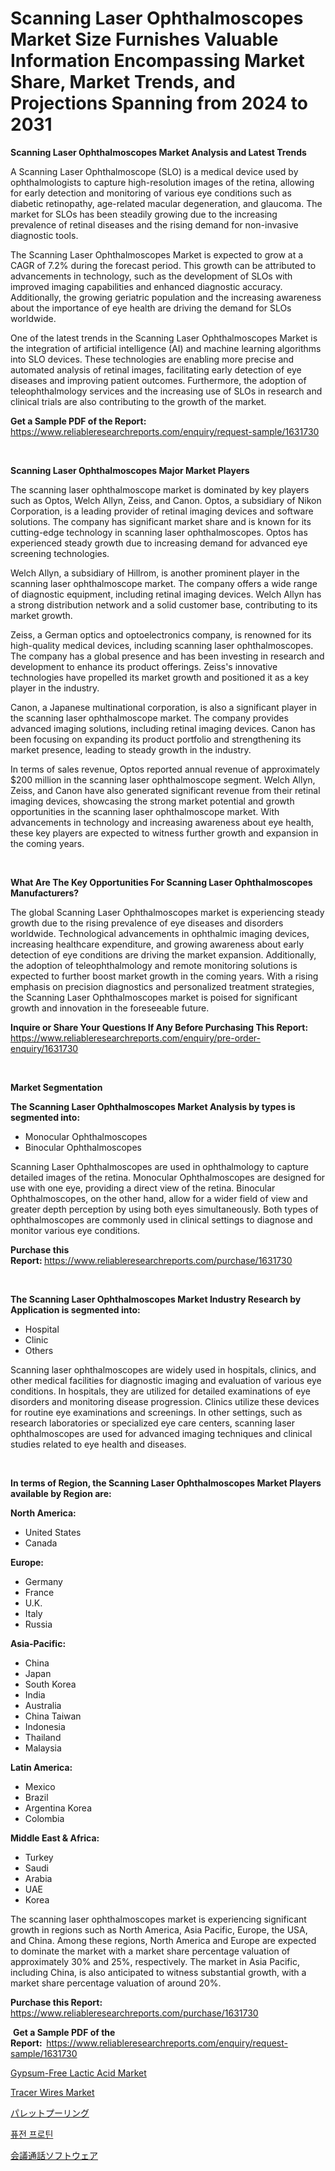 <p><h1>Scanning Laser Ophthalmoscopes Market Size Furnishes Valuable Information Encompassing Market Share, Market Trends, and Projections Spanning from 2024 to 2031</h1></p><p><strong>Scanning Laser Ophthalmoscopes Market Analysis and Latest Trends</strong></p>
<p><p>A Scanning Laser Ophthalmoscope (SLO) is a medical device used by ophthalmologists to capture high-resolution images of the retina, allowing for early detection and monitoring of various eye conditions such as diabetic retinopathy, age-related macular degeneration, and glaucoma. The market for SLOs has been steadily growing due to the increasing prevalence of retinal diseases and the rising demand for non-invasive diagnostic tools.</p><p>The Scanning Laser Ophthalmoscopes Market is expected to grow at a CAGR of 7.2% during the forecast period. This growth can be attributed to advancements in technology, such as the development of SLOs with improved imaging capabilities and enhanced diagnostic accuracy. Additionally, the growing geriatric population and the increasing awareness about the importance of eye health are driving the demand for SLOs worldwide.</p><p>One of the latest trends in the Scanning Laser Ophthalmoscopes Market is the integration of artificial intelligence (AI) and machine learning algorithms into SLO devices. These technologies are enabling more precise and automated analysis of retinal images, facilitating early detection of eye diseases and improving patient outcomes. Furthermore, the adoption of teleophthalmology services and the increasing use of SLOs in research and clinical trials are also contributing to the growth of the market.</p></p>
<p><strong>Get a Sample PDF of the Report:&nbsp;</strong> <a href="https://www.reliableresearchreports.com/enquiry/request-sample/1631730">https://www.reliableresearchreports.com/enquiry/request-sample/1631730</a></p>
<p>&nbsp;</p>
<p><strong>Scanning Laser Ophthalmoscopes Major Market Players</strong></p>
<p><p>The scanning laser ophthalmoscope market is dominated by key players such as Optos, Welch Allyn, Zeiss, and Canon. Optos, a subsidiary of Nikon Corporation, is a leading provider of retinal imaging devices and software solutions. The company has significant market share and is known for its cutting-edge technology in scanning laser ophthalmoscopes. Optos has experienced steady growth due to increasing demand for advanced eye screening technologies.</p><p>Welch Allyn, a subsidiary of Hillrom, is another prominent player in the scanning laser ophthalmoscope market. The company offers a wide range of diagnostic equipment, including retinal imaging devices. Welch Allyn has a strong distribution network and a solid customer base, contributing to its market growth.</p><p>Zeiss, a German optics and optoelectronics company, is renowned for its high-quality medical devices, including scanning laser ophthalmoscopes. The company has a global presence and has been investing in research and development to enhance its product offerings. Zeiss's innovative technologies have propelled its market growth and positioned it as a key player in the industry.</p><p>Canon, a Japanese multinational corporation, is also a significant player in the scanning laser ophthalmoscope market. The company provides advanced imaging solutions, including retinal imaging devices. Canon has been focusing on expanding its product portfolio and strengthening its market presence, leading to steady growth in the industry.</p><p>In terms of sales revenue, Optos reported annual revenue of approximately $200 million in the scanning laser ophthalmoscope segment. Welch Allyn, Zeiss, and Canon have also generated significant revenue from their retinal imaging devices, showcasing the strong market potential and growth opportunities in the scanning laser ophthalmoscope market. With advancements in technology and increasing awareness about eye health, these key players are expected to witness further growth and expansion in the coming years.</p></p>
<p>&nbsp;</p>
<p><strong>What Are The Key Opportunities For Scanning Laser Ophthalmoscopes Manufacturers?</strong></p>
<p><p>The global Scanning Laser Ophthalmoscopes market is experiencing steady growth due to the rising prevalence of eye diseases and disorders worldwide. Technological advancements in ophthalmic imaging devices, increasing healthcare expenditure, and growing awareness about early detection of eye conditions are driving the market expansion. Additionally, the adoption of teleophthalmology and remote monitoring solutions is expected to further boost market growth in the coming years. With a rising emphasis on precision diagnostics and personalized treatment strategies, the Scanning Laser Ophthalmoscopes market is poised for significant growth and innovation in the foreseeable future.</p></p>
<p><strong>Inquire or Share Your Questions If Any Before Purchasing This Report:</strong> <a href="https://www.reliableresearchreports.com/enquiry/pre-order-enquiry/1631730">https://www.reliableresearchreports.com/enquiry/pre-order-enquiry/1631730</a></p>
<p>&nbsp;</p>
<p><strong>Market Segmentation</strong></p>
<p><strong>The Scanning Laser Ophthalmoscopes Market Analysis by types is segmented into:</strong></p>
<p><ul><li>Monocular Ophthalmoscopes</li><li>Binocular Ophthalmoscopes</li></ul></p>
<p><p>Scanning Laser Ophthalmoscopes are used in ophthalmology to capture detailed images of the retina. Monocular Ophthalmoscopes are designed for use with one eye, providing a direct view of the retina. Binocular Ophthalmoscopes, on the other hand, allow for a wider field of view and greater depth perception by using both eyes simultaneously. Both types of ophthalmoscopes are commonly used in clinical settings to diagnose and monitor various eye conditions.</p></p>
<p><strong>Purchase this Report:&nbsp;</strong><a href="https://www.reliableresearchreports.com/purchase/1631730">https://www.reliableresearchreports.com/purchase/1631730</a></p>
<p>&nbsp;</p>
<p><strong>The Scanning Laser Ophthalmoscopes Market Industry Research by Application is segmented into:</strong></p>
<p><ul><li>Hospital</li><li>Clinic</li><li>Others</li></ul></p>
<p><p>Scanning laser ophthalmoscopes are widely used in hospitals, clinics, and other medical facilities for diagnostic imaging and evaluation of various eye conditions. In hospitals, they are utilized for detailed examinations of eye disorders and monitoring disease progression. Clinics utilize these devices for routine eye examinations and screenings. In other settings, such as research laboratories or specialized eye care centers, scanning laser ophthalmoscopes are used for advanced imaging techniques and clinical studies related to eye health and diseases.</p></p>
<p>&nbsp;</p>
<p><strong>In terms of Region, the Scanning Laser Ophthalmoscopes Market Players available by Region are:</strong></p>
<p>
    <p> <strong> North America: </strong>
        <ul>
            <li>United States</li>
            <li>Canada</li>
        </ul>
        </p> 
    <p> <strong> Europe: </strong>
        <ul>
            <li>Germany</li>
            <li>France</li>
            <li>U.K.</li>
            <li>Italy</li>
            <li>Russia</li>
        </ul>
        </p> 
    <p> <strong> Asia-Pacific: </strong>
        <ul>
            <li>China</li>
            <li>Japan</li>
            <li>South Korea</li>
            <li>India</li>
            <li>Australia</li>
            <li>China Taiwan</li>
            <li>Indonesia</li>
            <li>Thailand</li>
            <li>Malaysia</li>
        </ul>
        </p> 
    <p> <strong> Latin America: </strong>
        <ul>
            <li>Mexico</li>
            <li>Brazil</li>
            <li>Argentina Korea</li>
            <li>Colombia</li>
        </ul>
        </p> 
    <p> <strong> Middle East & Africa: </strong>
        <ul>
            <li>Turkey</li>
            <li>Saudi</li>
            <li>Arabia</li>
            <li>UAE</li>
            <li>Korea</li>
        </ul>
    </p>
    </p>
<p><p>The scanning laser ophthalmoscopes market is experiencing significant growth in regions such as North America, Asia Pacific, Europe, the USA, and China. Among these regions, North America and Europe are expected to dominate the market with a market share percentage valuation of approximately 30% and 25%, respectively. The market in Asia Pacific, including China, is also anticipated to witness substantial growth, with a market share percentage valuation of around 20%.</p></p>
<p><strong>Purchase this Report: </strong><a href="https://www.reliableresearchreports.com/purchase/1631730">https://www.reliableresearchreports.com/purchase/1631730</a></p>
<p>&nbsp;<strong>Get a Sample PDF of the Report:&nbsp;&nbsp;</strong><a href="https://www.reliableresearchreports.com/enquiry/request-sample/1631730">https://www.reliableresearchreports.com/enquiry/request-sample/1631730</a></p>
<p><strong></strong></p>
<p><p><a href="https://florentine-yuzu-f42.notion.site/Gypsum-Free-Lactic-Acid-Market-Size-Focuses-on-Market-Dynamics-In-Depth-Analysis-and-Future-Project-fc13b90ec5b041c49cd6913c49bf26db">Gypsum-Free Lactic Acid Market</a></p><p><a href="https://changeable-paste-463.notion.site/Decoding-the-Tracer-Wires-Market-A-Deep-Dive-into-the-Latest-Market-Trends-Market-Segmentation-an-63ee913262324f5c956881a0b419a9a1">Tracer Wires Market</a></p><p><a href="https://medium.com/@haskellrowe2023/%E3%83%91%E3%83%AC%E3%83%83%E3%83%88%E3%83%97%E3%83%BC%E3%83%AA%E3%83%B3%E3%82%B0%E5%B8%82%E5%A0%B4%E3%81%AE%E5%88%86%E6%9E%90%E3%81%A82024%E5%B9%B4%E3%81%8B%E3%82%892031%E5%B9%B4%E3%81%BE%E3%81%A7%E3%81%AE%E6%9C%9F%E9%96%93%E3%81%AE%E3%82%B5%E3%82%A4%E3%82%BA%E4%BA%88%E6%B8%AC-39c311a1b43b">パレットプーリング</a></p><p><a href="https://medium.com/@nenonashellislykjm8ga7ctt35a/%EC%9C%B5%ED%95%A9-%EB%8B%A8%EB%B0%B1%EC%A7%88-%EC%8B%9C%EC%9E%A5-%EC%9C%A0%ED%98%95-%EC%9D%91%EC%9A%A9-%EB%B0%8F-%EC%A7%80%EB%A6%AC%EC%97%90-%EB%8C%80%ED%95%9C-%ED%8F%AC%EA%B4%84%EC%A0%81-%ED%8F%89%EA%B0%80-816c90c6680e">퓨전 프로틴</a></p><p><a href="https://medium.com/@dawson566/%E4%BC%9A%E8%AD%B0%E9%80%9A%E8%A9%B1%E3%82%BD%E3%83%95%E3%83%88%E3%82%A6%E3%82%A7%E3%82%A2%E5%B8%82%E5%A0%B4%E8%A6%8F%E6%A8%A1-%E5%B8%82%E5%A0%B4%E5%B1%95%E6%9C%9B%E3%81%A8%E5%B8%82%E5%A0%B4%E4%BA%88%E6%B8%AC-2024%E5%B9%B4%E3%81%8B%E3%82%892031%E5%B9%B4-381940e21ebb">会議通話ソフトウェア</a></p></p>